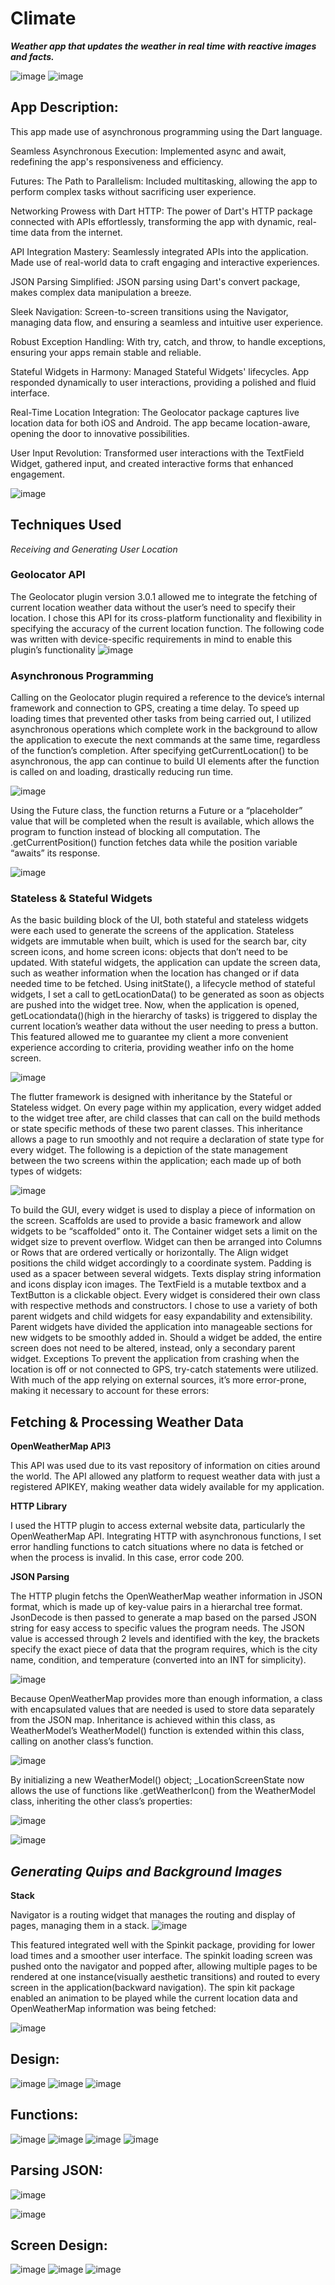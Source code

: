 # Climate
**_Weather app that updates the weather in real time with reactive images and facts._**

![image](https://github.com/ThomasOli/Climate/assets/51518411/90d94996-fa9a-46d3-af3c-51c7015cc26d)
![image](https://github.com/ThomasOli/Climate/assets/51518411/961c60fe-d0f2-48d2-af4c-cb0d8b504bd6)

## App Description:

This app made use of asynchronous programming using the Dart language.

Seamless Asynchronous Execution: Implemented async and await, redefining the app's responsiveness and efficiency.

Futures: The Path to Parallelism: Included multitasking, allowing the app to perform complex tasks without sacrificing user experience.

Networking Prowess with Dart HTTP: The power of Dart's HTTP package connected with APIs effortlessly, transforming the app with dynamic, real-time data from the internet.

API Integration Mastery: Seamlessly integrated APIs into the application. Made use of real-world data to craft engaging and interactive experiences.

JSON Parsing Simplified: JSON parsing using Dart's convert package, makes complex data manipulation a breeze.

Sleek Navigation: Screen-to-screen transitions using the Navigator, managing data flow, and ensuring a seamless and intuitive user experience.

Robust Exception Handling: With try, catch, and throw, to handle exceptions, ensuring your apps remain stable and reliable.

Stateful Widgets in Harmony: Managed Stateful Widgets' lifecycles. App responded dynamically to user interactions, providing a polished and fluid interface.

Real-Time Location Integration: The Geolocator package captures live location data for both iOS and Android. The app became location-aware, opening the door to innovative possibilities.

User Input Revolution: Transformed user interactions with the TextField Widget, gathered input, and created interactive forms that enhanced engagement.


![image](https://github.com/ThomasOli/Climate/assets/51518411/a7f9dc41-7068-499f-87ad-9dc1ca047dab)

## Techniques Used

_Receiving and Generating User Location_

### Geolocator API

The Geolocator plugin version 3.0.1 allowed me to integrate the fetching of current location
weather data without the user’s need to specify their location. I chose this API for its cross-platform functionality and flexibility in specifying the accuracy of the current location function.
The following code was written with device-specific requirements in mind to enable this plugin’s
functionality
![image](https://github.com/ThomasOli/Climate/assets/51518411/176c7ae0-f483-4b73-aad6-bb150d77f749)

### Asynchronous Programming

Calling on the Geolocator plugin required a reference to the device’s internal framework and
connection to GPS, creating a time delay. To speed up loading times that prevented other tasks
from being carried out, I utilized asynchronous operations which complete work in the background to
allow the application to execute the next commands at the same time, regardless of the
function’s completion. After specifying getCurrentLocation() to be asynchronous, the app can
continue to build UI elements after the function is called on and loading, drastically reducing run
time.

![image](https://github.com/ThomasOli/Climate/assets/51518411/d7ca1dae-1fa1-4767-82b5-ce14b3c21901)

Using the Future class, the function returns a Future or a “placeholder” value that will be completed
when the result is available, which allows the program to function instead of blocking all
computation. The .getCurrentPosition() function fetches data while the position variable “awaits”
its response.

![image](https://github.com/ThomasOli/Climate/assets/51518411/7c2ad06c-e726-482e-a1a9-3b51edd3020b)

### Stateless & Stateful Widgets

As the basic building block of the UI, both stateful and stateless widgets were each used to
generate the screens of the application. Stateless widgets are immutable when built, which is
used for the search bar, city screen icons, and home screen icons: objects that don’t need to be
updated. With stateful widgets, the application can update the screen data, such as weather
information when the location has changed or if data needed time to be fetched. Using
initState(), a lifecycle method of stateful widgets, I set a call to getLocationData() to be
generated as soon as objects are pushed into the widget tree. Now, when the application is
opened, getLocationdata()(high in the hierarchy of tasks) is triggered to display the current
location’s weather data without the user needing to press a button. This featured allowed me to
guarantee my client a more convenient experience according to criteria, providing weather info
on the home screen.

![image](https://github.com/ThomasOli/Climate/assets/51518411/69225ca2-3b29-4b02-b9fc-f350aaca54cf)

The flutter framework is designed with inheritance by the Stateful or Stateless widget. On every
page within my application, every widget added to the widget tree after, are child classes that can
call on the build methods or state specific methods of these two parent classes. This inheritance
allows a page to run smoothly and not require a declaration of state type for every widget.
The following is a depiction of the state management between the two screens within the
application; each made up of both types of widgets:

![image](https://github.com/ThomasOli/Climate/assets/51518411/93cf5f0b-df98-4921-96cc-eef56dd69031)

To build the GUI, every widget is used to display a piece of
information on the screen.
Scaffolds are used to provide a basic framework and allow
widgets to be “scaffolded” onto it. The Container widget sets
a limit on the widget size to prevent overflow. Widget can then
be arranged into Columns or Rows that are ordered vertically
or horizontally. The Align widget positions the child widget
accordingly to a coordinate system. Padding is used as a
spacer between several widgets. Texts display string
information and icons display icon images. The TextField is a
mutable textbox and a TextButton is a clickable object. Every
widget is considered their own class with respective methods
and constructors. I chose to use a variety of both parent
widgets and child widgets for easy expandability and
extensibility. Parent widgets have divided the application into
manageable sections for new widgets to be smoothly added in.
Should a widget be added, the entire screen does not need
to be altered, instead, only a secondary parent widget. 
Exceptions
To prevent the application from crashing when the location is off or not connected to GPS, try-catch
statements were utilized. With much of the app relying on external sources, it’s more error-prone,
making it necessary to account for these errors: 

## Fetching & Processing Weather Data

**OpenWeatherMap API3**

This API was used due to its vast repository of information on cities around the world. The API
allowed any platform to request weather data with just a registered APIKEY, making weather data
widely available for my application.


**HTTP Library**

I used the HTTP plugin to access external website data, particularly the OpenWeatherMap API.
Integrating HTTP with asynchronous functions, I set error handling functions to catch situations
where no data is fetched or when the process is invalid. In this case, error code 200. 

**JSON Parsing**

The HTTP plugin fetchs the OpenWeatherMap weather information in JSON format, which is
made up of key-value pairs in a hierarchal tree format. JsonDecode is then passed to generate a
map based on the parsed JSON string for easy access to specific values the program needs. The JSON value is accessed through 2 levels and identified with the key, the brackets specify the
exact piece of data that the program requires, which is the city name, condition, and temperature
(converted into an INT for simplicity).

![image](https://github.com/ThomasOli/Climate/assets/51518411/c8bd37c7-bbc2-4876-a0de-2ae40be84a40)

Because OpenWeatherMap provides more than enough
information, a class with encapsulated values that are needed is used to store data separately
from the JSON map. Inheritance is achieved within this class, as WeatherModel’s
WeatherModel() function is extended within this class, calling on another class’s function.

![image](https://github.com/ThomasOli/Climate/assets/51518411/15d2885e-f52c-44c3-af98-1e9806b994fc)

By initializing a new WeatherModel() object; _LocationScreenState now allows the use of
functions like .getWeatherIcon() from the WeatherModel class, inheriting the other class’s
properties:

![image](https://github.com/ThomasOli/Climate/assets/51518411/aa188f83-4fee-4ec8-a62b-ca4652de5f3e)

![image](https://github.com/ThomasOli/Climate/assets/51518411/e9e676ce-f124-4972-b710-69507b74f323)

## _Generating Quips and Background Images_

**Stack**

Navigator is a routing widget that manages the routing and display of pages, managing them in a
stack. 
![image](https://github.com/ThomasOli/Climate/assets/51518411/38591ac0-daa2-43a5-a703-64bfd78f6103)

This featured integrated well with the Spinkit package, providing for lower load times and a
smoother user interface. The spinkit loading screen was pushed onto the navigator and popped
after, allowing multiple pages to be rendered at one instance(visually aesthetic transitions) and
routed to every screen in the application(backward navigation). The spin kit package
enabled an animation to be played while the current location data and
OpenWeatherMap information was being fetched:

![image](https://github.com/ThomasOli/Climate/assets/51518411/ad2f45c1-51b5-4e15-ab6c-d46b138dfa85)



## Design:

![image](https://github.com/ThomasOli/Climate/assets/51518411/9f9d06d0-91a6-4f3d-b22a-0dc80527cba3)
![image](https://github.com/ThomasOli/Climate/assets/51518411/a9526d96-dead-4875-b6be-9296012644e2)
![image](https://github.com/ThomasOli/Climate/assets/51518411/47ecf536-0400-4dc9-ba1a-bbb433f6555b)


## Functions:

![image](https://github.com/ThomasOli/Climate/assets/51518411/4cd29d7b-5fbc-426d-94ce-9e785dc9ed06)
![image](https://github.com/ThomasOli/Climate/assets/51518411/fcba8c0b-7d20-44da-9c26-3f8505f9dafb)
![image](https://github.com/ThomasOli/Climate/assets/51518411/e033f17b-6059-45fc-865a-9b4ce7945426)
![image](https://github.com/ThomasOli/Climate/assets/51518411/b4f5935a-1bb3-4026-a398-f75594157aea)

## Parsing JSON:

![image](https://github.com/ThomasOli/Climate/assets/51518411/a068518b-f3b7-487f-b87e-f46fa43d3936)

![image](https://github.com/ThomasOli/Climate/assets/51518411/e5a79e2d-840c-4e9b-8ca5-b5c070c87d7e)

## Screen Design:

![image](https://github.com/ThomasOli/Climate/assets/51518411/988e4953-a4c1-4926-a2c8-334339e543ed)
![image](https://github.com/ThomasOli/Climate/assets/51518411/a2983504-005c-4656-a84e-14ace06560db)
![image](https://github.com/ThomasOli/Climate/assets/51518411/c5ffa4f2-7bac-4106-8756-fe24d950faff)


